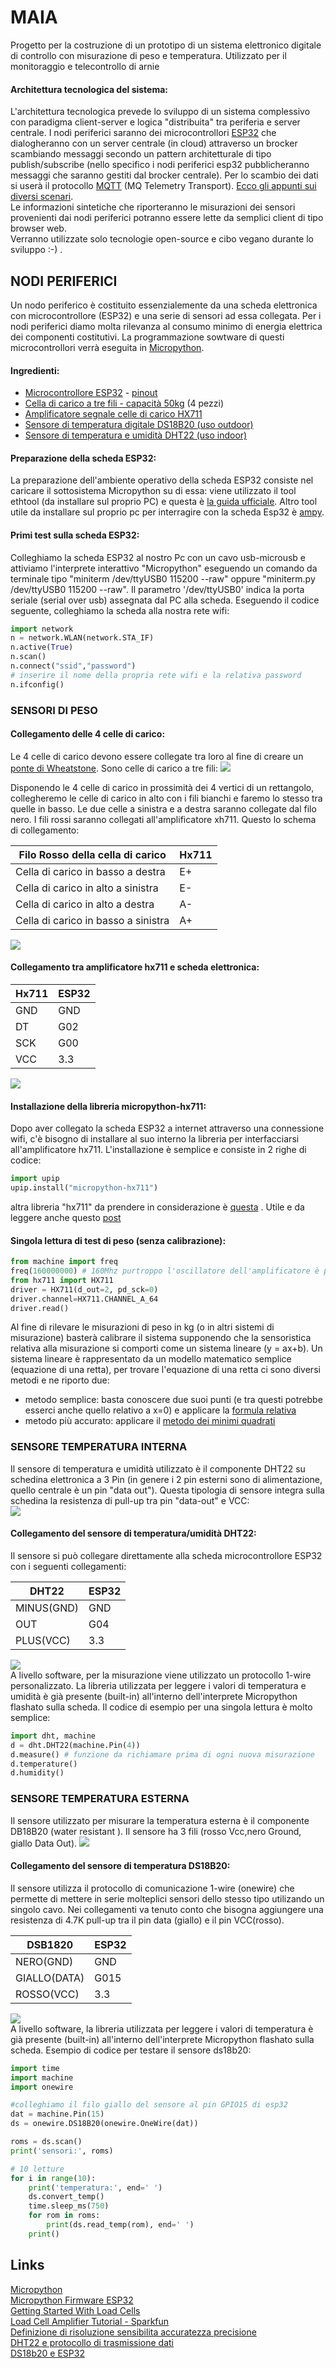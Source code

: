# MAIA
Progetto per la costruzione di un prototipo di un sistema elettronico digitale di controllo con misurazione di peso e temperatura. Utilizzato per il monitoraggio e telecontrollo di arnie  

#### Architettura tecnologica del sistema:
L'architettura tecnologica prevede lo sviluppo di un sistema complessivo con paradigma client-server e logica "distribuita" tra periferia e server centrale.
I nodi periferici saranno dei microcontrollori [ESP32](https://en.wikipedia.org/wiki/ESP32) che dialogheranno con un server centrale (in cloud) attraverso un brocker scambiando messaggi secondo un pattern architetturale di tipo publish/subscribe (nello specifico i nodi periferici esp32 pubblicheranno messaggi che saranno gestiti dal brocker centrale). Per lo scambio dei dati si userà il protocollo [MQTT](https://it.wikipedia.org/wiki/MQTT) (MQ Telemetry Transport). [Ecco gli appunti sui diversi scenari](imgs/network.jpg).  
Le informazioni sintetiche che riporteranno le misurazioni dei sensori provenienti dai nodi periferici potranno essere lette da semplici client di tipo browser web.  
Verranno utilizzate solo tecnologie open-source e cibo vegano durante lo sviluppo  :-) .

## NODI PERIFERICI
Un nodo periferico è costituito essenzialemente da una scheda elettronica con microcontrollore (ESP32) e una serie di sensori ad essa collegata. Per i nodi periferici diamo molta rilevanza al consumo minimo di energia elettrica dei componenti  costitutivi. 
La programmazione sowtware di questi microcontrollori verrà eseguita in [Micropython](https://micropython.org/).

#### Ingredienti:
- [Microcontrollore ESP32](imgs/esp32.jpg) - [pinout](imgs/esp32_pinout.jpg)
- [Cella di carico a tre fili - capacità 50kg](imgs/celle_di_carico.jpg) (4 pezzi)
- [Amplificatore segnale celle di carico HX711](imgs/hx711.jpg)
- [Sensore di temperatura digitale DS18B20 (uso outdoor)](imgs/ds18b20.jpg)
- [Sensore di temperatura e umidità DHT22 (uso indoor)](imgs/dht22.jpg)

#### Preparazione della scheda ESP32:
La preparazione dell'ambiente operativo della scheda ESP32 consiste nel caricare il sottosistema Micropython su di essa: viene utilizzato il tool ethtool (da installare sul proprio PC) e questa è [la guida ufficiale](https://docs.micropython.org/en/latest/esp32/tutorial/intro.html#esp32-intro).
Altro tool utile da installare sul proprio pc per interragire con la scheda Esp32 è [ampy](https://learn.adafruit.com/micropython-basics-load-files-and-run-code/install-ampy).

#### Primi test sulla scheda ESP32:
Colleghiamo la scheda ESP32 al nostro Pc con un cavo usb-microusb e attiviamo l'interprete interattivo "Micropython" eseguendo un comando da terminale tipo "miniterm /dev/ttyUSB0 115200 --raw" oppure "miniterm.py /dev/ttyUSB0 115200 --raw". Il parametro '/dev/ttyUSB0' indica la porta seriale (serial over usb) assegnata dal PC alla scheda. 
Eseguendo il codice seguente, colleghiamo la scheda alla nostra rete wifi:
```python
import network
n = network.WLAN(network.STA_IF)
n.active(True)
n.scan()
n.connect("ssid","password")
# inserire il nome della propria rete wifi e la relativa password
n.ifconfig()
```

### SENSORI DI PESO  
#### Collegamento delle 4 celle di carico:
Le 4 celle di carico devono essere collegate tra loro al fine di creare un [ponte di Wheatstone](https://it.wikipedia.org/wiki/Ponte_di_Wheatstone). Sono celle di carico a tre fili:
![](imgs/celle_di_carico.jpg) 

Disponendo le 4 celle di carico in prossimità dei 4 vertici di un rettangolo, collegheremo le celle di carico in alto con i fili bianchi e faremo lo stesso tra quelle in basso. Le due celle a sinistra e a destra saranno collegate dal filo nero. I fili rossi saranno collegati all'amplificatore xh711. Questo lo schema di collegamento:  

Filo Rosso della cella di carico | Hx711
------------ | -------------
Cella di carico in basso a destra | E+  
Cella di carico in alto a sinistra | E-  
Cella di carico in alto a destra  | A-  
Cella di carico in basso a sinistra | A+ 

![](imgs/loadcell_hx711_bb.jpg)

#### Collegamento tra amplificatore hx711 e scheda elettronica:
Hx711 | ESP32
------------ | -------------
GND | GND  
DT  | G02  
SCK | G00  
VCC | 3.3  

![](imgs/esp32_xh711_bb.jpg)

#### Installazione della libreria micropython-hx711:
Dopo aver collegato la scheda ESP32 a internet attraverso una connessione wifi, c'è bisogno di installare al suo interno la libreria per interfacciarsi all'amplificatore hx711.
L'installazione è semplice e consiste in 2 righe di codice:
```python
import upip
upip.install("micropython-hx711")
```
altra libreria "hx711" da prendere in considerazione è [questa](https://github.com/HowManyOliversAreThere/hx711_mpy-driver/blob/master/hx711.py) . Utile e da leggere anche questo [post](https://forum.micropython.org/viewtopic.php?t=2678)  

#### Singola lettura di test di peso (senza calibrazione):

```python
from machine import freq
freq(160000000) # 160Mhz purtroppo l'oscillatore dell'amplificatore è più lento :(
from hx711 import HX711
driver = HX711(d_out=2, pd_sck=0)
driver.channel=HX711.CHANNEL_A_64
driver.read()
```
Al fine di rilevare le misurazioni di peso in kg (o in altri sistemi di misurazione) basterà calibrare il sistema supponendo che la sensoristica relativa alla misurazione si comporti come un sistema lineare (y = ax+b).
Un sistema lineare è rappresentato da un modello matematico semplice (equazione di una retta), per trovare l'equazione di una retta ci sono diversi metodi e ne riporto due:
 - metodo semplice: basta conoscere due suoi punti (e tra questi potrebbe esserci anche quello relativo a x=0) e applicare la [formula relativa](https://www.youmath.it/formulari/formulari-di-geometria-analitica/434-equazione-della-retta-passante-per-due-punti.html)  
 - metodo più accurato: applicare il [metodo dei minimi quadrati](https://www.studenti.it/matematica/retta-di-regressione-lineare-62.jspc) 

   
   
### SENSORE TEMPERATURA INTERNA
Il sensore di temperatura e umidità utilizzato è il componente DHT22 su schedina elettronica a 3 Pin (in genere i 2 pin esterni sono di alimentazione, quello centrale è un pin "data out"). Questa tipologia di sensore integra sulla schedina la resistenza di pull-up tra pin "data-out" e VCC:  
![](imgs/dht22.jpg)       
#### Collegamento del sensore di temperatura/umidità DHT22:
Il sensore si può collegare direttamente alla scheda microcontrollore ESP32 con i seguenti collegamenti:  

DHT22 | ESP32  
------------ | -------------
MINUS(GND) | GND  
OUT | G04   
PLUS(VCC) | 3.3

![](imgs/esp32_dht22_bb.jpg)  
A livello software, per la misurazione viene utilizzato un protocollo 1-wire personalizzato. La libreria utilizzata per leggere i valori di temperatura e umidità è già presente (built-in) all'interno dell'interprete Micropython flashato sulla scheda. Il codice di esempio per una singola lettura è molto semplice:

```python
import dht, machine
d = dht.DHT22(machine.Pin(4))
d.measure() # funzione da richiamare prima di ogni nuova misurazione
d.temperature()
d.humidity()
```
### SENSORE TEMPERATURA ESTERNA
Il sensore utilizzato per misurare la temperatura esterna è il componente DB18B20 (water resistant ).
Il sensore ha 3 fili (rosso Vcc,nero Ground, giallo Data Out). 
![](imgs/ds18b20.jpg)

#### Collegamento del sensore di temperatura DS18B20:
Il sensore utilizza il protocollo di comunicazione 1-wire (onewire) che permette di mettere in serie molteplici sensori dello stesso tipo utilizando un singolo cavo. Nei collegamenti va tenuto conto che bisogna aggiungere una resistenza di 4.7K pull-up tra il pin data (giallo) e il pin VCC(rosso).

DSB1820 | ESP32  
------------ | -------------  
NERO(GND) | GND  
GIALLO(DATA) | G015   
ROSSO(VCC) | 3.3  

![](imgs/esp32_ds18b20_bb.jpg)  
A livello software, la libreria utilizzata per leggere i valori di temperatura è già presente (built-in) all'interno dell'interprete Micropython flashato sulla scheda. Esempio di codice per testare il sensore ds18b20:   
```python
import time
import machine
import onewire

#colleghiamo il filo giallo del sensore al pin GPIO15 di esp32
dat = machine.Pin(15)
ds = onewire.DS18B20(onewire.OneWire(dat))

roms = ds.scan()
print('sensori:', roms)

# 10 letture
for i in range(10):
    print('temperatura:', end=' ')
    ds.convert_temp()
    time.sleep_ms(750)
    for rom in roms:
        print(ds.read_temp(rom), end=' ')
    print()
```

## Links
[Micropython](https://docs.micropython.org/en/latest/index.html)  
[Micropython Firmware ESP32](http://micropython.org/download#esp32)  
[Getting Started With Load Cells](https://learn.sparkfun.com/tutorials/getting-started-with-load-cells)  
[Load Cell Amplifier Tutorial - Sparkfun](https://learn.sparkfun.com/tutorials/load-cell-amplifier-hx711-breakout-hookup-guide/all)  
[Definizione di risoluzione sensibilita accuratezza precisione](https://www.altrasoluzione.com/blog/strumenti-di-misura-risoluzione-sensibilita-accuratezza-precisione)  
[DHT22 e protocollo di trasmissione dati](https://www.settorezero.com/wordpress/misurare-temperatura-e-umidita-relativa-con-il-sensore-dht22-e-un-picmicro/)  
[DS18b20 e ESP32](https://randomnerdtutorials.com/esp32-with-multiple-ds18b20-temperature-sensors/)  

